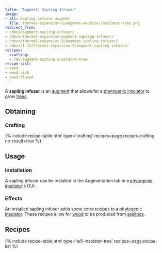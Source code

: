 ```yaml
---
title: 'Augment: Sapling Infuser'
image:
- alt: Sapling infuser augment
  file: thermal-expansion-5/augment-machine-insolator-tree.png
redirect_from:
- /docs/augment-sapling-infuser/
- /docs/thermal-expansion/augment-sapling-infuser/
- /docs/thermal-expansion-5/augment-sapling-infuser/
- /docs/1.12/thermal-expansion-5/augment-sapling-infuser/
recipes:
  crafting:
  - te5-augment-machine-insolator-tree
recipe-list:
- wood
- wood-rich
- wood-fluxed
---
```


A **sapling infuser** is an [augment](/docs/1.12/thermal-expansion/augments/) that allows for a
[phytogenic insolator](/docs/1.12/thermal-expansion/phytogenic-insolator/) to grow
[trees](https://minecraft.gamepedia.com/Tree).


Obtaining
---------

### Crafting
{% include recipe-table.html type='crafting' recipes=page.recipes.crafting no-result=true %}


Usage
-----

### Installation
A sapling infuser can be installed in the Augmentation tab in a [phytogenic
insolator](/docs/1.12/thermal-expansion/phytogenic-insolator/)'s GUI.

### Effects
An installed sapling infuser adds some extra [recipes](#recipes) to a
[phytogenic insolator](/docs/1.12/thermal-expansion/phytogenic-insolator/). These recipes allow for
[wood](https://minecraft.gamepedia.com/Wood) to be produced from
[saplings](https://minecraft.gamepedia.com/Sapling).


Recipes
-------

{% include recipe-table.html type='te5-insolator-tree' recipes=page.recipe-list %}
